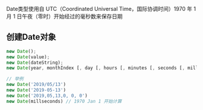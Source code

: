 Date类型使用自 UTC（Coordinated Universal Time，国际协调时间）1970 年 1 月 1 日午夜（零时）开始经过的毫秒数来保存日期
## 创建Date对象
```js
new Date();
new Date(value);
new Date(dateString);
new Date(year, monthIndex [, day [, hours [, minutes [, seconds [, milliseconds]]]]]);

// 举例
new Date('2019/05/13')
new Date('2019-05-13')
new Date('2019,05,13,0, 0, 0')
new Date(millseconds) // 1970 Jan 1 开始计算
```